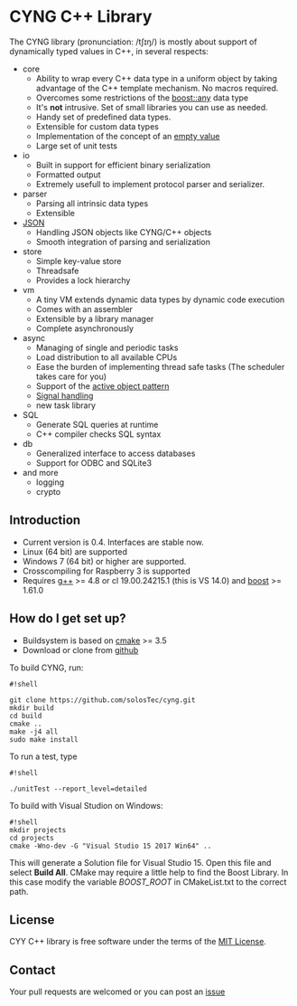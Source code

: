 # CYNG C++ Library #

The CYNG library (pronunciation: /tʃɪŋ/) is mostly about support of dynamically typed values in C++, in several respects:

* core
    * Ability to wrap every C++ data type in a uniform object by taking advantage of the C++ template mechanism. No macros required.
    * Overcomes some restrictions of the [boost::any](http://www.boost.org/doc/libs/master/doc/html/any.html) data type
    * It's **not** intrusive. Set of small libraries you can use as needed.
    * Handy set of predefined data types.
    * Extensible for custom data types
    * Implementation of  the concept of an [empty value](https://en.wikipedia.org/wiki/Nullable_type)
    * Large set of unit tests
* io
    * Built in support for efficient binary serialization 
    * Formatted output
    * Extremely usefull to implement protocol parser and serializer.
* parser
    * Parsing all intrinsic data types
    * Extensible
* [JSON](http://json.org/)
    * Handling JSON objects like CYNG/C++ objects
    * Smooth integration of parsing and serialization 
* store
    * Simple key-value store
    * Threadsafe
    * Provides a lock hierarchy
* vm
    * A tiny VM extends dynamic data types by dynamic code execution
    * Comes with an assembler
    * Extensible by a library manager
    * Complete asynchronously
* async
    * Managing of single and periodic tasks
    * Load distribution to all available CPUs
    * Ease the burden of implementing thread safe tasks (The scheduler takes care for you)
    * Support of the [active object pattern](http://accu.org/index.php/journals/1956)
    * [Signal handling](http://solosTec.de/anchor/index.php/posts/a-unique-singleton)
    * new task library
* SQL
    * Generate SQL queries at runtime
	* C++ compiler checks SQL syntax
* db
	* Generalized interface to access databases
	* Support for ODBC and SQLite3
* and more
    * logging
    * crypto
    
## Introduction ##

* Current version is 0.4. Interfaces are stable now. 
* Linux (64 bit) are supported
* Windows 7 (64 bit) or higher are supported.
* Crosscompiling for Raspberry 3 is supported
* Requires [g++](https://gcc.gnu.org/) >= 4.8 or cl 19.00.24215.1 (this is VS 14.0) and [boost](http://www.boost.org/) >= 1.61.0

## How do I get set up? ##

* Buildsystem is based on [cmake](http://www.cmake.org/) >= 3.5
* Download or clone from [github](https://github.com/solosTec/cyng.git)

To build CYNG, run:


```
#!shell

git clone https://github.com/solosTec/cyng.git
mkdir build
cd build
cmake ..
make -j4 all
sudo make install

```

To run a test, type

```
#!shell

./unitTest --report_level=detailed

```

To build with Visual Studion on Windows:

```
#!shell
mkdir projects
cd projects
cmake -Wno-dev -G "Visual Studio 15 2017 Win64" ..

```

This will generate a Solution file for Visual Studio 15. Open this file and select **Build All**. 
CMake may require a little help to find the Boost Library. In this case modify the variable *BOOST_ROOT* 
in CMakeList.txt to the correct path.





## License ##

CYY C++ library is free software under the terms of the [MIT License](https://github.com/solosTec/cyng/blob/master/LICENSE).

## Contact ##

Your pull requests are welcomed or you can post an [issue](https://github.com/solosTec/cyng/pulls)
